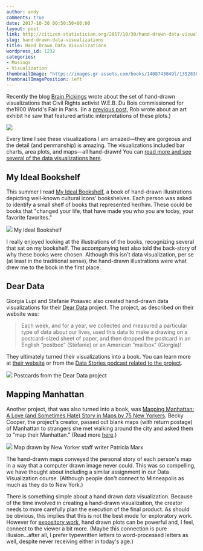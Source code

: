 ```yaml
---
author: andy
comments: true
date: 2017-10-30 00:50:50+00:00
layout: post
link: http://citizen-statistician.org/2017/10/30/hand-drawn-data-visualizations/
slug: hand-drawn-data-visualizations
title: Hand Drawn Data Visualizations
wordpress_id: 1232
categories:
- Musings
- Visualization
thumbnailImage: "https://images.gr-assets.com/books/1408743049l/13528388.jpg"
thumbnailImagePosition: left
---
```


Recently the blog [Brain Pickings](https://www.brainpickings.org/2017/10/09/w-e-b-du-bois-diagrams/) wrote about the set of hand-drawn visualizations that Civil Rights activist W.E.B. Du Bois commissioned for the1900 World's Fair in Paris. (In a [previous post,](http://citizen-statistician.org/2017/02/26/theaster-gates-w-e-b-du-bois-and-statistical-graphics/) Rob wrote about an art exhibit he saw that featured artistic interpretations of these plots.)

![](https://qzprod.files.wordpress.com/2017/02/lead-image.jpg?quality=80&strip=all&w=1600)

Every time I see these visualizations I am amazed—they are gorgeous and the detail (and penmanship) is amazing. The visualizations included bar charts, area plots, and maps—all hand-drawn! You can [read more and see several of the data visualizations here](https://qz.com/906774/w-e-b-du-bois-commissioned-beautiful-hand-drawn-data-visualizations-and-infographics-for-the-paris-world-fair/).


## My Ideal Bookshelf


This summer I read [My Ideal Bookshelf](https://www.goodreads.com/book/show/13528388-my-ideal-bookshelf), a book of hand-drawn illustrations depicting well-known cultural icons' bookshelves. Each person was asked to identify a small shelf of books that represented her/him. These could be books that "changed your life, that have made you who you are today, your favorite favorites."

![](https://images.gr-assets.com/books/1408743049l/13528388.jpg) My Ideal Bookshelf

I really enjoyed looking at the illustrations of the books, recognizing several that sat on my bookshelf. The accompanying text also told the back-story of why these books were chosen. Although this isn't data visualization, per se (at least in the traditional sense), the hand-drawn illustrations were what drew me to the book in the first place.


## Dear Data


Giorgia Lupi and Stefanie Posavec also created hand-drawn data visualizations for their [Dear Data](http://www.dear-data.com/theproject) project. The project, as described on their website was:


<blockquote>Each week, and for a year, we collected and measured a particular type of data about our lives, used this data to make a drawing on a postcard-sized sheet of paper, and then dropped the postcard in an English “postbox” (Stefanie) or an American “mailbox” (Giorgia)!</blockquote>


They ultimately turned their visualizations into a book. You can learn more at [their website](http://www.dear-data.com/theproject) or from the [Data Stories podcast related to the project](http://datastori.es/?s=dear+data).

![](https://static1.squarespace.com/static/54eec73ee4b0ae0904da0e94/t/579771ba9f7456e1da08976b/1469542868806/?format=1500w) Postcards from the Dear Data project


## Mapping Manhattan


Another project, that was also turned into a book, was [Mapping Manhattan: A Love (and Sometimes Hate) Story in Maps by 75 New Yorkers](https://www.goodreads.com/book/show/15842664-mapping-manhattan?from_search=true). Becky Cooper, the project's creator, passed out blank maps (with return postage) of Manhattan to strangers she met walking around the city and asked them to "map their Manhattan." (Read more [here](https://www.brainpickings.org/2013/04/02/mapping-manhattan-becky-cooper/).)

![](https://s-i.huffpost.com/gadgets/slideshows/290093/slide_290093_2298218_free.jpg) Map drawn by New Yorker staff writer Patricia Marx

The hand-drawn maps conveyed the personal story of each person's map in a way that a computer drawn image never could. This was so compelling, we have thought about including a similar assignment in our Data Visualization course. (Although people don't connect to Minneapolis as much as they do to New York.)

There is something simple about a hand drawn data visualization. Because of the time involved in creating a hand-drawn visualization, the creator needs to more carefully plan the execution of the final product. As should be obvious, this implies that this is not the best mode for exploratory work. However for [expository work](https://simplystatistics.org/2017/10/02/creating-an-expository-graph-for-a-talk/), hand drawn plots can be powerful and, I feel, connect to the viewer a bit more. (Maybe this connection is pure illusion...after all, I prefer typewritten letters to word-processed letters as well, despite never receiving either in today's age.)


